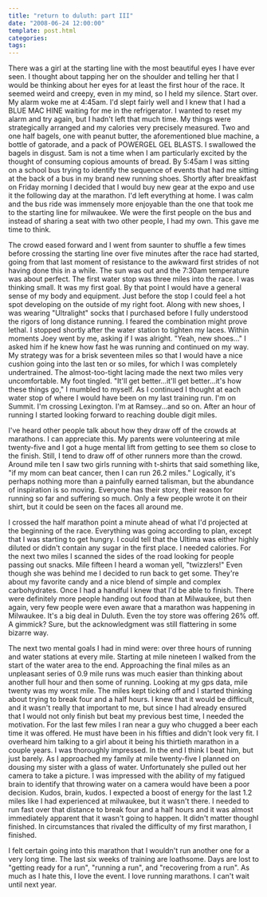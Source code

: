 ```yaml
---
title: "return to duluth: part III"
date: "2008-06-24 12:00:00"
template: post.html
categories: 
tags: 
---
```


There was a girl at the starting line with the most beautiful eyes I have ever seen. I thought about tapping her on the shoulder and telling her that I would be thinking about her eyes for at least the first hour of the race. It seemed weird and creepy, even in my mind, so I held my silence. Start over. My alarm woke me at 4:45am. I'd slept fairly well and I knew that I had a BLUE MAC HINE waiting for me in the refrigerator. I wanted to reset my alarm and try again, but I hadn't left that much time. My things were strategically arranged and my calories very precisely measured. Two and one half bagels, one with peanut butter, the aforementioned blue machine, a bottle of gatorade, and a pack of POWERGEL GEL BLASTS. I swallowed the bagels in disgust. 5am is not a time when I am particularly excited by the thought of consuming copious amounts of bread. By 5:45am I was sitting on a school bus trying to identify the sequence of events that had me sitting at the back of a bus in my brand new running shoes. Shortly after breakfast on Friday morning I decided that I would buy new gear at the expo and use it the following day at the marathon. I'd left everything at home. I was calm and the bus ride was immensely more enjoyable than the one that took me to the starting line for milwaukee. We were the first people on the bus and instead of sharing a seat with two other people, I had my own. This gave me time to think. 

The crowd eased forward and I went from saunter to shuffle a few times before crossing the starting line over five minutes after the race had started, going from that last moment of resistance to the awkward first strides of not having done this in a while. The sun was out and the 7:30am temperature was about perfect. The first water stop was three miles into the race. I was thinking small. It was my first goal. By that point I would have a general sense of my body and equipment. Just before the stop I could feel a hot spot developing on the outside of my right foot. Along with new shoes, I was wearing "Ultralight" socks that I purchased before I fully understood the rigors of long distance running. I feared the combination might prove lethal. I stopped shortly after the water station to tighten my laces. Within moments Joey went by me, asking if I was alright. "Yeah, new shoes..." I asked him if he knew how fast he was running and continued on my way. My strategy was for a brisk seventeen miles so that I would have a nice cushion going into the last ten or so miles, for which I was completely undertrained. The almost-too-tight lacing made the next two miles very uncomfortable. My foot tingled. "It'll get better...it'll get better...it's how these things go," I mumbled to myself. As I continued I thought at each water stop of where I would have been on my last training run. I'm on Summit. I'm crossing Lexington. I'm at Ramsey...and so on. After an hour of running I started looking forward to reaching double digit miles. 

I've heard other people talk about how they draw off of the crowds at marathons. I can appreciate this. My parents were volunteering at mile twenty-five and I got a huge mental lift from getting to see them so close to the finish. Still, I tend to draw off of other runners more than the crowd. Around mile ten I saw two girls running with t-shirts that said something like, "if my mom can beat cancer, then I can run 26.2 miles." Logically, it's perhaps nothing more than a painfully earned talisman, but the abundance of inspiration is so moving. Everyone has their story, their reason for running so far and suffering so much. Only a few people wrote it on their shirt, but it could be seen on the faces all around me. 

I crossed the half marathon point a minute ahead of what I'd projected at the beginning of the race. Everything was going according to plan, except that I was starting to get hungry. I could tell that the Ultima was either highly diluted or didn't contain any sugar in the first place. I needed calories. For the next two miles I scanned the sides of the road looking for people passing out snacks. Mile fifteen I heard a woman yell, "twizzlers!" Even though she was behind me I decided to run back to get some. They're about my favorite candy and a nice blend of simple and complex carbohydrates. Once I had a handful I knew that I'd be able to finish. There were definitely more people handing out food than at Milwaukee, but then again, very few people were even aware that a marathon was happening in Milwaukee. It's a big deal in Duluth. Even the toy store was offering 26% off. A gimmick? Sure, but the acknowledgment was still flattering in some bizarre way. 

The next two mental goals I had in mind were: over three hours of running and water stations at every mile. Starting at mile nineteen I walked from the start of the water area to the end. Approaching the final miles as an unpleasant series of 0.9 mile runs was much easier than thinking about another full hour and then some of running. Looking at my gps data, mile twenty was my worst mile. The miles kept ticking off and I started thinking about trying to break four and a half hours. I knew that it would be difficult, and it wasn't really that important to me, but since I had already ensured that I would not only finish but beat my previous best time, I needed the motivation. For the last few miles I ran near a guy who chugged a beer each time it was offered. He must have been in his fifties and didn't look very fit. I overheard him talking to a girl about it being his thirtieth marathon in a couple years. I was thoroughly impressed. In the end I think I beat him, but just barely. As I approached my family at mile twenty-five I planned on dousing my sister with a glass of water. Unfortunately she pulled out her camera to take a picture. I was impressed with the ability of my fatigued brain to identify that throwing water on a camera would have been a poor decision. Kudos, brain, kudos. I expected a boost of energy for the last 1.2 miles like I had experienced at milwaukee, but it wasn't there. I needed to run fast over that distance to break four and a half hours and it was almost immediately apparent that it wasn't going to happen. It didn't matter though­I finished. In circumstances that rivaled the difficulty of my first marathon, I finished. 

I felt certain going into this marathon that I wouldn't run another one for a very long time. The last six weeks of training are loathsome. Days are lost to "getting ready for a run", "running a run", and "recovering from a run". As much as I hate this, I love the event. I love running marathons. I can't wait until next year.